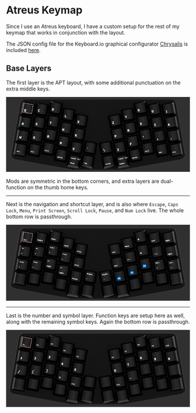 # Atreus Keymap

Since I use an Atreus keyboard, I have a custom setup for the rest of my keymap that works in conjunction with the layout.

The JSON config file for the Keyboard.io graphical configurator [Chrysalis](https://github.com/keyboardio/Chrysalis) is included [here](APT.json).

## Base Layers

The first layer is the APT layout, with some additional punctuation on the extra middle keys.

![APT](Layer1.png)

Mods are symmetric in the bottom corners, and extra layers are dual-function on the thumb home keys.

---

Next is the navigation and shortcut layer, and is also where `Escape`, `Caps Lock`, `Menu`, `Print Screen`, `Scroll Lock`, `Pause`, and `Num Lock` live. The whole bottom row is passthrough.

![Nav](Layer2.png)

---

Last is the number and symbol layer. Function keys are setup here as well, along with the remaining symbol keys. Again the bottom row is passthrough.

![Num](Layer3.png)
